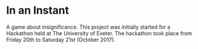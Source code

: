 # In an Instant
A game about insignificance.
This project was initially started for a Hackathon held at The University of Exeter.
The hackathon took place from Friday 20th to Saturday 21st (October 2017).
